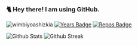 ### 🐈 Hey there! I am using GitHub.

<a> <img src="https://komarev.com/ghpvc/?username=wimbiyoashizkia&style=flat-square" alt="wimbiyoashizkia" /> </a>
[![Years Badge](https://badges.pufler.dev/years/wimbiyoashizkia)](https://badges.pufler.dev)
[![Repos Badge](https://badges.pufler.dev/repos/wimbiyoashizkia)](https://badges.pufler.dev)

![Github Stats](https://github-readme-stats.vercel.app/api?username=wimbiyoashizkia&show_icons=true&count_private=true&hide_border=false&layout=compact&&theme=radical)
![Github Streak](https://github-readme-streak-stats.herokuapp.com/?user=wimbiyoashizkia&show_icons=true&count_private=true&hide_border=false&layout=compact&&theme=radical)
